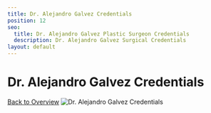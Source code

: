 ```yaml
---
title: Dr. Alejandro Galvez Credentials
position: 12
seo:
  title: Dr. Alejandro Galvez Plastic Surgeon Credentials
  description: Dr. Alejandro Galvez Surgical Credentials
layout: default
---
```


<div class='wrap'>
<div class='section u-py6 u-alignCenter'>
<h1>Dr. Alejandro Galvez Credentials</h1>
<a href='/plastic-surgeries/overview'>Back to Overview</a>
<img class='u-pt4' src='/uploads/dr-galvez-credentials.png' alt='Dr. Alejandro Galvez Credentials'>
</div>
</div>
